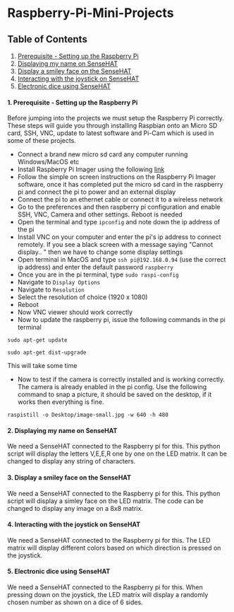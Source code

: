 # Raspberry-Pi-Mini-Projects
## Table of Contents
1. [Prerequisite - Setting up the Raspberry Pi](https://github.com/Purefekt/Raspberry-Pi-Mini-Projects/blob/main/README.md#1-prerequisite---setting-up-the-raspberry-pi)  
2. [Displaying my name on SenseHAT]()
3. [Display a smiley face on the SenseHAT]()
4. [Interacting with the joystick on SenseHAT]()
5. [Electronic dice using SenseHAT]()

#### 1. Prerequisite - Setting up the Raspberry Pi
Before jumping into the projects we must setup the Raspberry Pi correctly. These steps will guide you through installing Raspbian onto an Micro SD card, SSH, VNC, update to latest software and Pi-Cam which is used in some of these projects.
- Connect a brand new micro sd card any computer running Windows/MacOS etc  
- Install Raspberry Pi Imager using the following [link](https://www.raspberrypi.org/software/)
- Follow the simple on screen instructions on the Raspberry Pi Imager software, once it has completed put the micro sd card in the raspberry pi and connect the pi to power and an external display  
- Connect the pi to an ethernet cable or connect it to a wireless network  
- Go to the preferences and then raspberry pi configuration and enable SSH, VNC, Camera and other settings. Reboot is needed     
- Open the terminal and type ```ipconfig``` and note down the ip address of the pi  
- Install VNC on your computer and enter the pi's ip address to connect remotely. If you see a black screen with a message saying "Cannot display.. " then we have to change some display settings  
- Open terminal in MacOS and type ```ssh pi@192.168.0.94``` (use the correct ip address) and enter the default password ```raspberry```  
- Once you are in the pi terminal, type ```sudo raspi-config``` 
- Navigate to ```Display Options```
- Navigate to ```Resolution```
- Select the resolution of choice (1920 x 1080)
- Reboot
- Now VNC viewer should work correctly
- Now to update the raspberry pi, issue the following commands in the pi terminal
```
sudo apt-get update
```
```
sudo apt-get dist-upgrade
```
This will take some time
- Now to test if the camera is correctly installed and is working correctly. The camera is already enabled in the pi config. Use the following command to snap a picture, it should be saved on the desktop, if it works then everything is fine.
```
raspistill -o Desktop/image-small.jpg -w 640 -h 480
```

#### 2. Displaying my name on SenseHAT
We need a SenseHAT connected to the Raspberry pi for this. This python script will display the letters V,E,E,R one by one on the LED matrix. It can be changed to display any string of characters.

#### 3. Display a smiley face on the SenseHAT
We need a SenseHAT connected to the Raspberry pi for this. This python script will display a simley face on the LED matrix. The code can be changed to display any image on a 8x8 matrix.

#### 4. Interacting with the joystick on SenseHAT
We need a SenseHAT connected to the Raspberry pi for this. The LED matrix will display different colors based on which direction is pressed on the joystick.

#### 5. Electronic dice using SenseHAT
We need a SenseHAT connected to the Raspberry pi for this. When pressing down on the joystick, the LED matrix will display a randomly chosen number as shown on a dice of 6 sides.